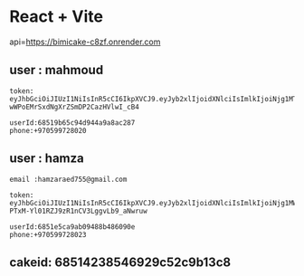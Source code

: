 # React + Vite


api=https://bimicake-c8zf.onrender.com

## user : mahmoud
    token: eyJhbGciOiJIUzI1NiIsInR5cCI6IkpXVCJ9.eyJyb2xlIjoidXNlciIsImlkIjoiNjg1MTliNjVjOTRkOTQ0YTlhOGFjMjg3IiwiZW1haWwiOiJkYXJ4eDAzZWhAZ21haWwuY29tIiwiaWF0IjoxNzUwMTc4ODYwLCJleHAiOjE3NTI3NzA4NjB9.9gRxjHr07d-wWPoEMrSxdNgXrZSmDP2CazHVlwI_cB4

    userId:68519b65c94d944a9a8ac287
    phone:+970599728020

## user : hamza
    email :hamzaraed755@gmail.com

    token: eyJhbGciOiJIUzI1NiIsInR5cCI6IkpXVCJ9.eyJyb2xlIjoidXNlciIsImlkIjoiNjg1MWU1Y2E5YWIwOTQ4OGI0ODYwOTBlIiwiZW1haWwiOiJoYW16YXJhZWQ3NTVAZ21haWwuY29tIiwiaWF0IjoxNzUwMTk3ODc5LCJleHAiOjE3NTI3ODk4Nzl9.72yGmkXA-PTxM-Yl01RZJ9zR1nCV3LggvLb9_aNwruw

    userId:6851e5ca9ab09488b486090e
    phone:+970599728023

## cakeid: 68514238546929c52c9b13c8

